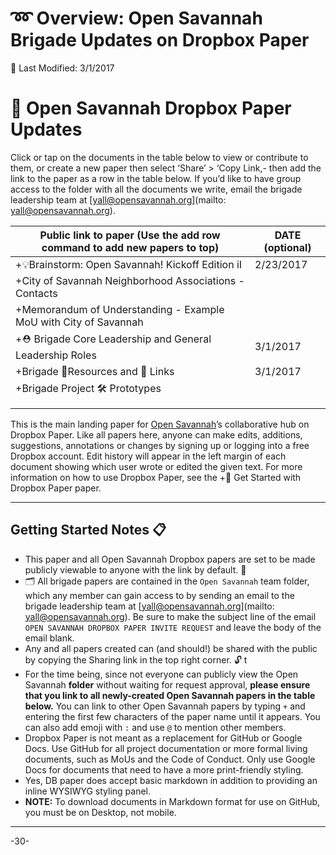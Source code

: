 # ➿ Overview: Open Savannah Brigade Updates on Dropbox Paper
💾 Last Modified: 3/1/2017

# 🔗 Open Savannah Dropbox Paper Updates

Click or tap on the documents in the table below to view or contribute to them, or create a new paper then select ‘Share’ > ‘Copy Link,- then add the link to the paper as a row in the table below. If you’d like to have group access to the folder with all the documents we write, email the brigade leadership team at [yall@opensavannah.org](mailto: yall@opensavannah.org).

| Public link to paper (Use the add row command to add new papers to top) | DATE (optional) |
| ----------------------------------------------------------------------- | --------------- |
| +💡Brainstorm: Open Savannah! Kickoff Edition iI                        | 2/23/2017       |
| +City of Savannah Neighborhood Associations - Contacts                  |                 |
| +Memorandum of Understanding - Example MoU with City of Savannah        |                 |
| +⛑️ Brigade Core Leadership and General Leadership Roles                | 3/1/2017        |
| +Brigade 🔧Resources and 🔗 Links                                       | 3/1/2017        |
| +Brigade Project 🛠️ Prototypes                                         |                 |
|                                                                         |                 |
|                                                                         |                 |


This is the main landing paper for [Open Savannah](http://opensavannah.org)’s collaborative hub on Dropbox Paper. Like all papers here, anyone can make edits, additions, suggestions, annotations or changes by signing up or logging into a free Dropbox account. Edit history will appear in the left margin of each document showing which user wrote or edited the given text. For more information on how to use Dropbox Paper, see the +🎉 Get Started with Dropbox Paper paper.

----------
## Getting Started Notes 📋 
- This paper and all Open Savannah Dropbox papers are set to be made publicly viewable to anyone with the link by default. 👀
- 🗂️ All brigade papers are contained in the `Open Savannah` team folder, which any member can gain access to by sending an email to the brigade leadership team at [yall@opensavannah.org](mailto: yall@opensavannah.org). Be sure to make the subject line of the email `OPEN SAVANNAH DROPBOX PAPER INVITE REQUEST` and leave the body of the email blank.
- Any and all papers created can (and should!) be shared with the public by copying the Sharing link in the top right corner. 🔓 t
- For the time being, since not everyone can publicly view the Open Savannah **folder** without waiting for request approval, **please ensure that you link to all newly-created Open Savannah papers in the table below.** You can link to other Open Savannah papers by typing `+` and entering  the first few characters of the paper name until it appears. You can also add emoji with `:`  and use `@` to mention other members.
- Dropbox Paper is not meant as a replacement for GitHub or Google Docs. Use GitHub for all project documentation or more formal living documents, such as MoUs and the Code of Conduct. Only use Google Docs for documents that need to have a more print-friendly styling.
- Yes, DB paper does accept basic markdown in addition to providing an inline WYSIWYG styling panel.
- **NOTE:** To download documents in Markdown format for use on GitHub, you must be on Desktop, not mobile.
----------

-30-

